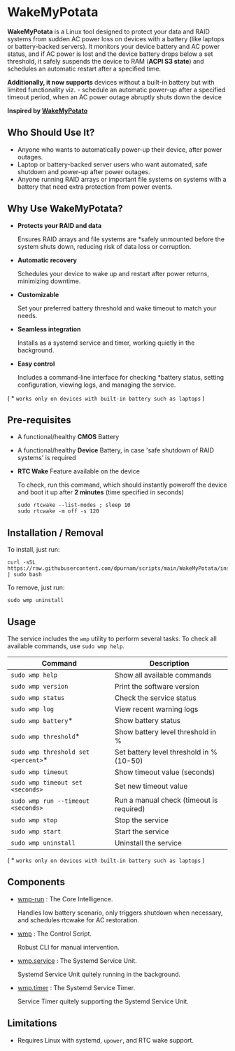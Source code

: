 WakeMyPotata
=============

**WakeMyPotata** is a Linux tool designed to protect your data and RAID systems from sudden AC power loss on devices with a battery (like laptops or battery-backed servers). It monitors your device battery and AC power status, and if AC power is lost and the device battery drops below a set threshold, it safely suspends the device to RAM (**ACPI S3 state**) and schedules an automatic restart after a specified time.

**Additionally, it now supports** devices without a built-in battery but with limited functionality viz. - schedule an automatic power-up after a specified timeout period, when an AC power outage abruptly shuts down the device

**Inspired by [WakeMyPotato](https://github.com/pablogila/WakeMyPotato)**

## Who Should Use It?
- Anyone who wants to automatically power-up their device, after power outages.
- Laptop or battery-backed server users who want automated, safe shutdown and power-up after power outages.
- Anyone running RAID arrays or important file systems on systems with a battery that need extra protection from power events.

## Why Use WakeMyPotata?

- **Protects your RAID and data**

  Ensures RAID arrays and file systems are *safely unmounted before the system shuts down, reducing risk of data loss or corruption.
- **Automatic recovery**

  Schedules your device to wake up and restart after power returns, minimizing downtime.
- **Customizable**

  Set your preferred battery threshold and wake timeout to match your needs.
- **Seamless integration**

  Installs as a systemd service and timer, working quietly in the background.
- **Easy control**

  Includes a command-line interface for checking *battery status, setting configuration, viewing logs, and managing the service.

( * `works only on devices with built-in battery such as laptops` )

## Pre-requisites
- A functional/healthy **CMOS** Battery
- A functional/healthy **Device** Battery, in case 'safe shutdown of RAID systems' is required
- **RTC Wake** Feature available on the device

  To check, run this command, which should instantly poweroff the device and boot it up after **2 minutes** (time specified in seconds)
    ```shell
    sudo rtcwake --list-modes ; sleep 10
    sudo rtcwake -m off -s 120
    ```

## Installation / Removal

To install, just run:

```shell
curl -sSL https://raw.githubusercontent.com/dpurnam/scripts/main/WakeMyPotata/install.sh | sudo bash
```

To remove, just run:

```shell
sudo wmp uninstall
```

## Usage
The service includes the `wmp` utility to perform several tasks.
To check all available commands, use `sudo wmp help`.

| Command | Description |
| ------- | ----------- |
| `sudo wmp help`                    | Show all available commands |
| `sudo wmp version`                 | Print the software version |
| `sudo wmp status`                  | Check the service status |
| `sudo wmp log`                     | View recent warning logs |
| `sudo wmp battery`*                | Show battery status |
| `sudo wmp threshold`*              | Show battery level threshold in % |
| `sudo wmp threshold set <percent>`*| Set battery level threshold in % (10-50) |
| `sudo wmp timeout`                 | Show timeout value (seconds) |
| `sudo wmp timeout set <seconds>`   | Set new timeout value |
| `sudo wmp run --timeout <seconds>`           | Run a manual check (timeout is required) |
| `sudo wmp stop`                    | Stop the service |
| `sudo wmp start`                   | Start the service |
| `sudo wmp uninstall`               | Uninstall the service |
( * `works only on devices with built-in battery such as laptops` )

## Components

- [wmp-run](https://github.com/dpurnam/scripts/blob/main/WakeMyPotata/src/wmp-run) : The Core Intelligence.

  Handles low battery scenario, only triggers shutdown when necessary, and schedules rtcwake for AC restoration.
- [wmp](https://github.com/dpurnam/scripts/blob/main/WakeMyPotata/src/wmp) : The Control Script.

  Robust CLI for manual intervention.
- [wmp.service](https://github.com/dpurnam/scripts/blob/main/WakeMyPotata/src/wmp.service) : The Systemd Service Unit.

  Systemd Service Unit quitely running in the background.
- [wmp.timer](https://github.com/dpurnam/scripts/blob/main/WakeMyPotata/src/wmp.timer) : The Systemd Service Timer.

  Service Timer quitely supporting the Systemd Service Unit.

## Limitations
- Requires Linux with systemd, `upower`, and RTC wake support.
